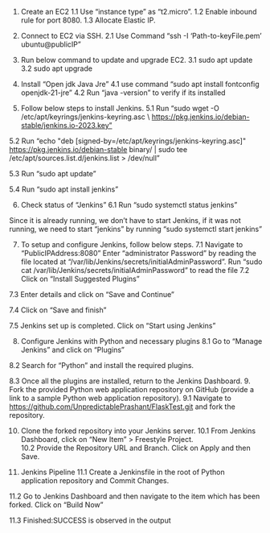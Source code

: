 
1.	Create an EC2
1.1	Use “instance type” as “t2.micro”.
1.2	Enable inbound rule for port 8080.
1.3	Allocate Elastic IP.
2.	Connect to EC2 via SSH.
2.1	Use Command “ssh -I ‘Path-to-keyFile.pem’ ubuntu@publicIP”
3.	Run below command to update and upgrade EC2.
3.1	sudo apt update
3.2	sudo apt upgrade
4.	Install “Open jdk Java Jre”
4.1	use command “sudo apt install fontconfig openjdk-21-jre”
4.2	Run “java -version” to verify if its installed
 

5.	Follow below steps to install Jenkins.
5.1	Run “sudo wget -O /etc/apt/keyrings/jenkins-keyring.asc \ https://pkg.jenkins.io/debian-stable/jenkins.io-2023.key”
 
5.2	Run “echo "deb [signed-by=/etc/apt/keyrings/jenkins-keyring.asc]" \
  https://pkg.jenkins.io/debian-stable binary/ | sudo tee \
  /etc/apt/sources.list.d/jenkins.list > /dev/null”
 
5.3	Run “sudo apt update”
 
5.4	Run “sudo apt install jenkins”
 

6.	Check status of “Jenkins”
6.1	Run “sudo systemctl status jenkins”
 

Since it is already running, we don’t have to start Jenkins, if it was not running, we need to start “jenkins” by running “sudo systemctl start jenkins”

7.	To setup and configure Jenkins, follow below steps.
7.1	 Navigate to “PublicIPAddress:8080” 
Enter “administrator Password” by reading the file located at “/var/lib/Jenkins/secrets/initialAdminPassword”.
Run “sudo cat /var/lib/Jenkins/secrets/initialAdminPassword” to read the file
7.2	Click on “Install Suggested Plugins”
 

7.3	Enter details and click on “Save and Continue”
 

7.4	Click on “Save and finish”
 

7.5	Jenkins set up is completed. Click on “Start using Jenkins”
 

8.	Configure Jenkins with Python and necessary plugins
8.1	Go to “Manage Jenkins” and click on “Plugins”
 
8.2	Search for “Python” and install the required plugins.
 
8.3	Once all the plugins are installed, return to the Jenkins Dashboard.
9.	Fork the provided Python web application repository on GitHub (provide a link to a sample Python web application repository).
9.1	Navigate to https://github.com/UnpredictablePrashant/FlaskTest.git and fork the repository.
 

10.	 Clone the forked repository into your Jenkins server.
10.1	From Jenkins Dashboard, click on “New Item” > Freestyle Project.     
10.2	Provide the Repository URL and Branch. Click on Apply and then Save.
   	 
11.	Jenkins Pipeline
11.1	Create a Jenkinsfile in the root of Python application repository and Commit Changes.
 

11.2	Go to Jenkins Dashboard and then navigate to the item which has been forked. Click on “Build Now”
 

11.3	Finished:SUCCESS is observed in the output
